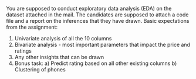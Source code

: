 You are supposed to conduct exploratory data analysis (EDA) on the dataset attached in the mail. The candidates are supposed to attach a code file and a report on the inferences that they have drawn. 
Basic expectations from the assignment:
1. Univariate analysis of all the 10 columns
2. Bivariate analysis - most important parameters that impact the price and ratings
3. Any other insights that can be drawn
4. Bonus task:
a) Predict rating based on all other existing columns
b) Clustering of phones
